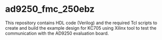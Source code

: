 # ad9250_fmc_250ebz
This repository contains HDL code (Verilog) and the required Tcl scripts to create and build the example design for KC705 using Xilinx tool to test the communication with the AD9250 evaluation board.
